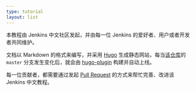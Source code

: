 ```yaml
---
type: tutorial
layout: list
---
```


本教程由 Jenkins 中文社区发起，并由每一位 Jenkins 的爱好者、用户或者开发者共同维护。

文档以 Markdown 的格式来编写，并采用 [Hugo](http://github.com/gohugoio/hugo/) 生成静态网站，每当[该仓库](https://github.com/jenkins-zh/jenkins-zh)的 `master` 分支发生变化后，就会由 [hugo-plugin](https://github.com/jenkinsci/hugo-plugin) 构建并自动上线。

每一位贡献者，都需要通过发起 [Pull Request](https://github.com/jenkins-zh/jenkins-zh/pulls) 的方式来帮忙完善、改进该 Jenkins 中文教程。
